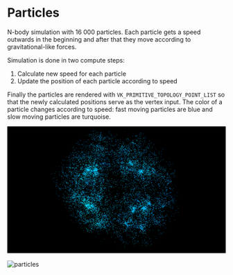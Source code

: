 # Particles

N-body simulation with 16 000 particles. Each particle gets a speed outwards in the beginning and after that they move according to gravitational-like forces.

Simulation is done in two compute steps:
1. Calculate new speed for each particle
2. Update the position of each particle according to speed

Finally the particles are rendered with `VK_PRIMITIVE_TOPOLOGY_POINT_LIST` so that the newly calculated positions serve as the vertex input. The color of a particle changes according to speed: fast moving particles are blue and slow moving particles are turquoise.

![particles](particles.png?raw=true "particles")

![particles](particles.gif?raw=true "particles")
